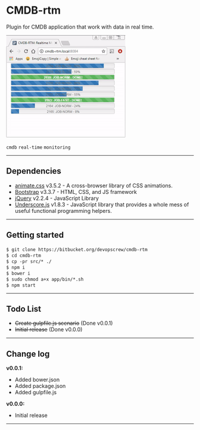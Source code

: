 # CMDB-rtm #

Plugin for CMDB application that work with data in real time.

![Real Time Jobs Progress View](assets/img/cmdb-rtm-progress.gif)

`cmdb` `real-time` `monitoring`

---

## Dependencies ##
- [animate.css](http://daneden.github.io/animate.css/) v3.5.2 - A cross-browser library of CSS animations.
- [Bootstrap](http://getbootstrap.com) v3.3.7 - HTML, CSS, and JS framework
- [jQuery](http://jquery.com/) v2.2.4 - JavaScript Library
- [Underscore.js](http://underscorejs.org) v1.8.3 - JavaScript library that provides a whole mess of useful functional programming helpers.

---

## Getting started ##

```
$ git clone https://bitbucket.org/devopscrew/cmdb-rtm
$ cd cmdb-rtm
$ cp -pr src/* ./
$ npm i
$ bower i
$ sudo chmod a+x app/bin/*.sh
$ npm start
```

---

## Todo List ##

 - ~~Create gulpfile.js scenario~~ (Done v0.0.1)
 - ~~Initial release~~ (Done v0.0.0)

---

## Change log ##

**v0.0.1:**
* Added bower.json
* Added package.json
* Added gulpfile.js

**v0.0.0:**
* Initial release

---
